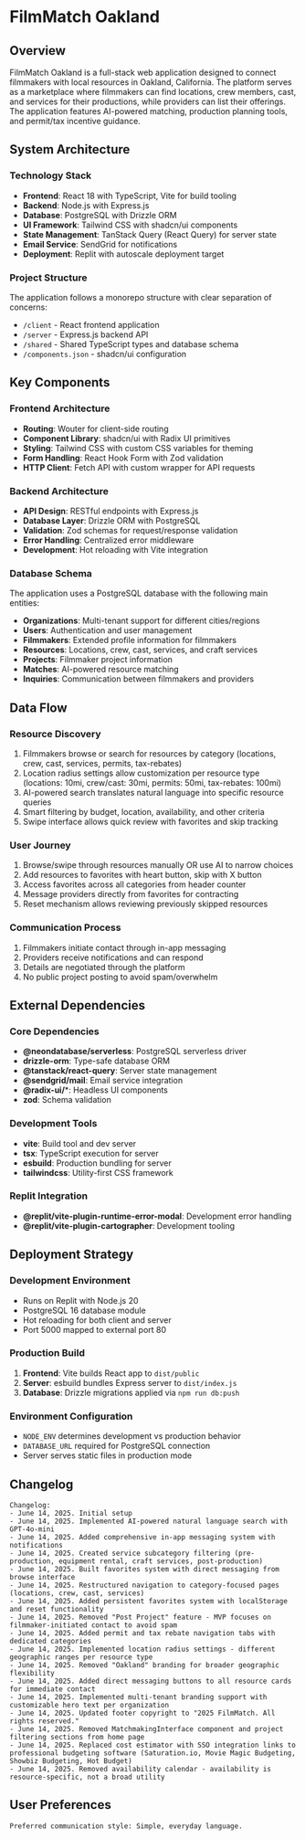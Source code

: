 # FilmMatch Oakland

## Overview

FilmMatch Oakland is a full-stack web application designed to connect filmmakers with local resources in Oakland, California. The platform serves as a marketplace where filmmakers can find locations, crew members, cast, and services for their productions, while providers can list their offerings. The application features AI-powered matching, production planning tools, and permit/tax incentive guidance.

## System Architecture

### Technology Stack
- **Frontend**: React 18 with TypeScript, Vite for build tooling
- **Backend**: Node.js with Express.js
- **Database**: PostgreSQL with Drizzle ORM
- **UI Framework**: Tailwind CSS with shadcn/ui components
- **State Management**: TanStack Query (React Query) for server state
- **Email Service**: SendGrid for notifications
- **Deployment**: Replit with autoscale deployment target

### Project Structure
The application follows a monorepo structure with clear separation of concerns:
- `/client` - React frontend application
- `/server` - Express.js backend API
- `/shared` - Shared TypeScript types and database schema
- `/components.json` - shadcn/ui configuration

## Key Components

### Frontend Architecture
- **Routing**: Wouter for client-side routing
- **Component Library**: shadcn/ui with Radix UI primitives
- **Styling**: Tailwind CSS with custom CSS variables for theming
- **Form Handling**: React Hook Form with Zod validation
- **HTTP Client**: Fetch API with custom wrapper for API requests

### Backend Architecture
- **API Design**: RESTful endpoints with Express.js
- **Database Layer**: Drizzle ORM with PostgreSQL
- **Validation**: Zod schemas for request/response validation
- **Error Handling**: Centralized error middleware
- **Development**: Hot reloading with Vite integration

### Database Schema
The application uses a PostgreSQL database with the following main entities:
- **Organizations**: Multi-tenant support for different cities/regions
- **Users**: Authentication and user management
- **Filmmakers**: Extended profile information for filmmakers
- **Resources**: Locations, crew, cast, services, and craft services
- **Projects**: Filmmaker project information
- **Matches**: AI-powered resource matching
- **Inquiries**: Communication between filmmakers and providers

## Data Flow

### Resource Discovery
1. Filmmakers browse or search for resources by category (locations, crew, cast, services, permits, tax-rebates)
2. Location radius settings allow customization per resource type (locations: 10mi, crew/cast: 30mi, permits: 50mi, tax-rebates: 100mi)
3. AI-powered search translates natural language into specific resource queries
4. Smart filtering by budget, location, availability, and other criteria
5. Swipe interface allows quick review with favorites and skip tracking

### User Journey
1. Browse/swipe through resources manually OR use AI to narrow choices
2. Add resources to favorites with heart button, skip with X button
3. Access favorites across all categories from header counter
4. Message providers directly from favorites for contracting
5. Reset mechanism allows reviewing previously skipped resources

### Communication Process
1. Filmmakers initiate contact through in-app messaging
2. Providers receive notifications and can respond
3. Details are negotiated through the platform
4. No public project posting to avoid spam/overwhelm

## External Dependencies

### Core Dependencies
- **@neondatabase/serverless**: PostgreSQL serverless driver
- **drizzle-orm**: Type-safe database ORM
- **@tanstack/react-query**: Server state management
- **@sendgrid/mail**: Email service integration
- **@radix-ui/***: Headless UI components
- **zod**: Schema validation

### Development Tools
- **vite**: Build tool and dev server
- **tsx**: TypeScript execution for server
- **esbuild**: Production bundling for server
- **tailwindcss**: Utility-first CSS framework

### Replit Integration
- **@replit/vite-plugin-runtime-error-modal**: Development error handling
- **@replit/vite-plugin-cartographer**: Development tooling

## Deployment Strategy

### Development Environment
- Runs on Replit with Node.js 20
- PostgreSQL 16 database module
- Hot reloading for both client and server
- Port 5000 mapped to external port 80

### Production Build
1. **Frontend**: Vite builds React app to `dist/public`
2. **Server**: esbuild bundles Express server to `dist/index.js`
3. **Database**: Drizzle migrations applied via `npm run db:push`

### Environment Configuration
- `NODE_ENV` determines development vs production behavior
- `DATABASE_URL` required for PostgreSQL connection
- Server serves static files in production mode

## Changelog

```
Changelog:
- June 14, 2025. Initial setup
- June 14, 2025. Implemented AI-powered natural language search with GPT-4o-mini
- June 14, 2025. Added comprehensive in-app messaging system with notifications
- June 14, 2025. Created service subcategory filtering (pre-production, equipment rental, craft services, post-production)
- June 14, 2025. Built favorites system with direct messaging from browse interface
- June 14, 2025. Restructured navigation to category-focused pages (locations, crew, cast, services)
- June 14, 2025. Added persistent favorites system with localStorage and reset functionality
- June 14, 2025. Removed "Post Project" feature - MVP focuses on filmmaker-initiated contact to avoid spam
- June 14, 2025. Added permit and tax rebate navigation tabs with dedicated categories
- June 14, 2025. Implemented location radius settings - different geographic ranges per resource type
- June 14, 2025. Removed "Oakland" branding for broader geographic flexibility
- June 14, 2025. Added direct messaging buttons to all resource cards for immediate contact
- June 14, 2025. Implemented multi-tenant branding support with customizable hero text per organization
- June 14, 2025. Updated footer copyright to "2025 FilmMatch. All rights reserved."
- June 14, 2025. Removed MatchmakingInterface component and project filtering sections from home page
- June 14, 2025. Replaced cost estimator with SSO integration links to professional budgeting software (Saturation.io, Movie Magic Budgeting, Showbiz Budgeting, Hot Budget)
- June 14, 2025. Removed availability calendar - availability is resource-specific, not a broad utility
```

## User Preferences

```
Preferred communication style: Simple, everyday language.
```
